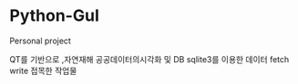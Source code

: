 # Python-GuI
Personal project



QT를 기반으로 ,자연재해  공공데이터의시각화 및 DB sqlite3를  이용한 데이터  fetch write 접목한 작업물
